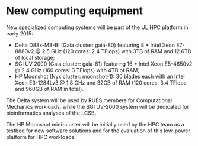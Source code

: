 # New computing equipment

New specialized computing systems will be part of the UL HPC platform in early 2015:

* Delta D88x-M8-BI (Gaia cluster: gaia-80) featuring 8 * Intel Xeon E7-8880v2 @ 2.5 GHz (120 cores: 2.4 TFlops) with 3TB of RAM and 12.6TB of local storage;
* SGI UV 2000 (Gaia cluster: gaia-81) featuring 16 * Intel Xeon E5-4650v2 @ 2.4 GHz (160 cores: 3 TFlops) with 4TB of RAM;
* HP Moonshot (Nyx cluster: moonshot-1): 30 blades each with an Intel Xeon E3-1284Lv3 @ 1.8 GHz and 32GB of RAM (120 cores: 3.4 TFlops and 960GB of RAM in total).

The Delta system will be used by RUES members for Computational Mechanics workloads, 
while the SGI UV-2000 system will be dedicated for bioinformatics analyses of the LCSB.

The HP Moonshot mini-cluster will be initially used by the HPC team as a testbed for new software solutions
and for the evaluation of this low-power platform for HPC workloads.
